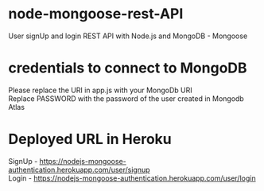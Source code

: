 # node-mongoose-rest-API
User signUp and login REST API with Node.js and MongoDB - Mongoose

# credentials to connect to MongoDB
Please replace the URI in app.js with your MongoDb URI <br />
Replace PASSWORD with the password of the user created in Mongodb Atlas

# Deployed URL in Heroku
SignUp - https://nodejs-mongoose-authentication.herokuapp.com/user/signup  <br />
Login - https://nodejs-mongoose-authentication.herokuapp.com/user/login
